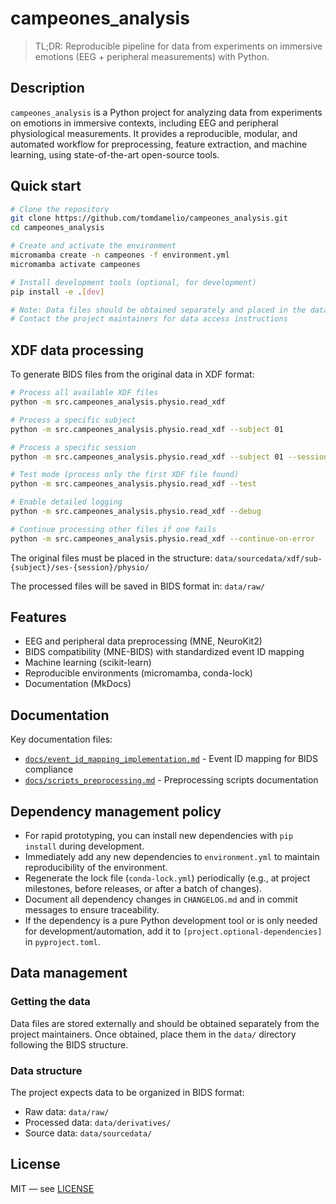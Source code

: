 # campeones_analysis

> TL;DR: Reproducible pipeline for data from experiments on immersive emotions (EEG + peripheral measurements) with Python.

## Description

`campeones_analysis` is a Python project for analyzing data from experiments on emotions in immersive contexts, including EEG and peripheral physiological measurements. It provides a reproducible, modular, and automated workflow for preprocessing, feature extraction, and machine learning, using state-of-the-art open-source tools.

## Quick start

```bash
# Clone the repository
git clone https://github.com/tomdamelio/campeones_analysis.git
cd campeones_analysis

# Create and activate the environment
micromamba create -n campeones -f environment.yml
micromamba activate campeones

# Install development tools (optional, for development)
pip install -e .[dev]

# Note: Data files should be obtained separately and placed in the data/ directory
# Contact the project maintainers for data access instructions
```

## XDF data processing

To generate BIDS files from the original data in XDF format:

```bash
# Process all available XDF files
python -m src.campeones_analysis.physio.read_xdf

# Process a specific subject
python -m src.campeones_analysis.physio.read_xdf --subject 01

# Process a specific session
python -m src.campeones_analysis.physio.read_xdf --subject 01 --session VR

# Test mode (process only the first XDF file found)
python -m src.campeones_analysis.physio.read_xdf --test

# Enable detailed logging
python -m src.campeones_analysis.physio.read_xdf --debug

# Continue processing other files if one fails
python -m src.campeones_analysis.physio.read_xdf --continue-on-error
```

The original files must be placed in the structure:
`data/sourcedata/xdf/sub-{subject}/ses-{session}/physio/`

The processed files will be saved in BIDS format in:
`data/raw/`

## Features

- EEG and peripheral data preprocessing (MNE, NeuroKit2)
- BIDS compatibility (MNE-BIDS) with standardized event ID mapping
- Machine learning (scikit-learn)
- Reproducible environments (micromamba, conda-lock)
- Documentation (MkDocs)

## Documentation

Key documentation files:
- [`docs/event_id_mapping_implementation.md`](docs/event_id_mapping_implementation.md) - Event ID mapping for BIDS compliance
- [`docs/scripts_preprocessing.md`](docs/scripts_preprocessing.md) - Preprocessing scripts documentation

## Dependency management policy

- For rapid prototyping, you can install new dependencies with `pip install` during development.
- Immediately add any new dependencies to `environment.yml` to maintain reproducibility of the environment.
- Regenerate the lock file (`conda-lock.yml`) periodically (e.g., at project milestones, before releases, or after a batch of changes).
- Document all dependency changes in `CHANGELOG.md` and in commit messages to ensure traceability.
- If the dependency is a pure Python development tool or is only needed for development/automation, add it to `[project.optional-dependencies]` in `pyproject.toml`.

## Data management

### Getting the data

Data files are stored externally and should be obtained separately from the project maintainers. Once obtained, place them in the `data/` directory following the BIDS structure.

### Data structure

The project expects data to be organized in BIDS format:
- Raw data: `data/raw/`
- Processed data: `data/derivatives/`
- Source data: `data/sourcedata/`

## License

MIT — see [LICENSE](LICENSE)
